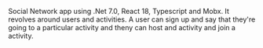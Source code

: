 Social Network app using .Net 7.0, React 18, Typescript and Mobx.
It revolves around users and activities. A user can sign up and say that they're going to a particular activity and theny can host and activity and join a activity. 
